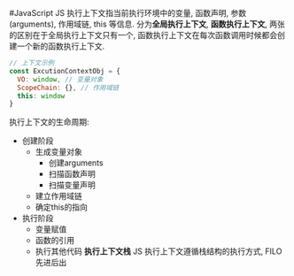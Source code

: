 #JavaScript 
JS 执行上下文指当前执行环境中的变量, 函数声明, 参数(arguments), 作用域链, this 等信息. 分为**全局执行上下文**, **函数执行上下文**, 两张的区别在于全局执行上下文只有一个, 函数执行上下文在每次函数调用时候都会创建一个新的函数执行上下文.
```javascript
// 上下文示例
const ExcutionContextObj = {
  VO: window, // 变量对象
  ScopeChain: {}, // 作用域链
  this: window
}
```

执行上下文的生命周期:
-   创建阶段  
	-   生成变量对象
		-   创建arguments
		-   扫描函数声明
		-   扫描变量声明
	-   建立作用域链
	-   确定this的指向
-   执行阶段
	-   变量赋值
	-   函数的引用
	-   执行其他代码
**执行上下文栈**
JS 执行上下文遵循栈结构的执行方式, FILO 先进后出